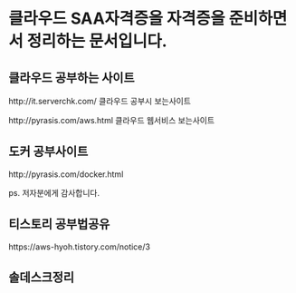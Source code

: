 # 클라우드 SAA자격증을 자격증을 준비하면서 정리하는 문서입니다.


## 클라우드 공부하는 사이트 
<p>http://it.serverchk.com/ 클라우드 공부시 보는사이트</p>
<p>http://pyrasis.com/aws.html 클라우드 웹서비스 보는사이트</p>


## 도커 공부사이트
<p>http://pyrasis.com/docker.html</p>

ps. 저자분에게 감사합니다.

## 티스토리 공부법공유
<p>https://aws-hyoh.tistory.com/notice/3</p>


## 솔데스크정리
